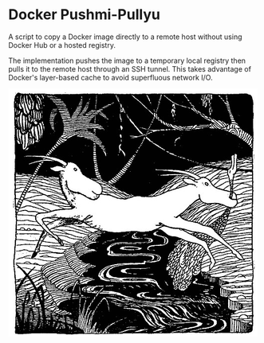 # Docker Pushmi-Pullyu

A script to copy a Docker image directly to a remote host without using Docker 
Hub or a hosted registry.

The implementation pushes the image to a temporary local registry then pulls 
it to the remote host through an SSH tunnel. This takes advantage of Docker's 
layer-based cache to avoid superfluous network I/O.

![Dr. Dolittle's pushmi-pullyu](pushmi-pullyu.jpg)
